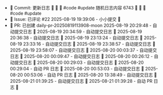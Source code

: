 - 📝 Commit: 更新日志  🌟 🐣 🌟  #code #update
随机日志内容 6743  🌟 🐣 🌟  #code #update
- 💬 Issue: 已评论 #22
2025-08-19 19:39:06 - 小小提交 🌸
- 🔀 PR: 已创建 daily-pr-20250819113908-moon
2025-08-19 20:29:48 - 自动提交日志 🌱
2025-08-19 20:34:59 - 自动提交日志 🌱
2025-08-19 20:36:38 - 自动提交日志 🌱
2025-08-19 23:13:24 - 自动提交日志 🌱
2025-08-19 23:33:16 - 自动提交日志 🌱
2025-08-19 23:38:57 - 自动提交日志 🌱
2025-08-19 23:58:07 - 自动提交日志 🌱
2025-08-20 00:03:37 - 自动提交日志 🌱
2025-08-20 00:09:47 - 自动提交日志 🌱
2025-08-20 00:26:12 - 自动提交日志 🌱
2025-08-20 00:29:03 - 自动提交日志 🌱
2025-08-20 00:29:04 - 自动 PR 日志 🌱
2025-08-20 00:53:03 - 自动提交日志 🌱
2025-08-20 00:53:06 - 自动 PR 日志 🌱
2025-08-20 13:38:49 - 自动提交日志 🌱
2025-08-21 01:39:25 - 自动提交日志 🌱
2025-08-21 01:39:28 - 自动 PR 日志 🌱
